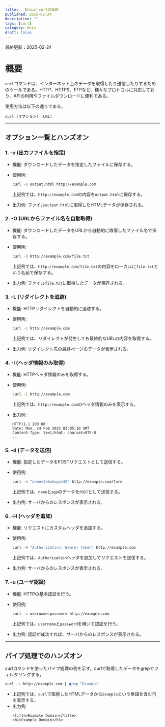 ```yaml
---
title:  【Unix】curlの解説
published: 2025-02-24
description: ""
tags: [curl]
category: Unix
draft: false
---
```

最終更新：2025-02-24

# 概要

`curl`コマンドは、インターネット上のデータを取得したり送信したりするためのツールである。HTTP、HTTPS、FTPなど、様々なプロトコルに対応しており、APIの利用やファイルダウンロードに便利である。

使用方法は以下の通りである。
```
curl [オプション] [URL]
```

---

## オプション一覧とハンズオン

### 1. -o (出力ファイルを指定)
- 機能: ダウンロードしたデータを指定したファイルに保存する。  
- 使用例:
  ```bash
  curl -o output.html http://example.com
  ```
  上記例では、`http://example.com`の内容を`output.html`に保存する。

- 出力例:
  ファイル`output.html`に取得したHTMLデータが保存される。

### 2. -O (URLからファイル名を自動取得)
- 機能: ダウンロードしたデータをURLから自動的に取得したファイル名で保存する。  
- 使用例:
  ```bash
  curl -O http://example.com/file.txt
  ```
  上記例では、`http://example.com/file.txt`の内容をローカルに`file.txt`という名前で保存する。

- 出力例:
  ファイル`file.txt`に取得したデータが保存される。

### 3. -L (リダイレクトを追跡)
- 機能: HTTPリダイレクトを自動的に追跡する。  
- 使用例:
  ```bash
  curl -L http://example.com
  ```
  上記例では、リダイレクトが発生しても最終的なURLの内容を取得する。

- 出力例:
  リダイレクト先の最終ページのデータが表示される。

### 4. -I (ヘッダ情報のみ取得)
- 機能: HTTPヘッダ情報のみを取得する。  
- 使用例:
  ```bash
  curl -I http://example.com
  ```
  上記例では、`http://example.com`のヘッダ情報のみを表示する。

- 出力例:
  ```
  HTTP/1.1 200 OK
  Date: Mon, 24 Feb 2025 03:05:10 GMT
  Content-Type: text/html; charset=UTF-8
  ...
  ```

### 5. -d (データを送信)
- 機能: 指定したデータをPOSTリクエストとして送信する。  
- 使用例:
  ```bash
  curl -d "name=John&age=30" http://example.com/form
  ```
  上記例では、`name`と`age`のデータを`POST`として送信する。

- 出力例:
  サーバからのレスポンスが表示される。

### 6. -H (ヘッダを追加)
- 機能: リクエストにカスタムヘッダを追加する。  
- 使用例:
  ```bash
  curl -H "Authorization: Bearer token" http://example.com
  ```
  上記例では、`Authorization`ヘッダを追加してリクエストを送信する。

- 出力例:
  サーバからのレスポンスが表示される。

### 7. -u (ユーザ認証)
- 機能: HTTPの基本認証を行う。  
- 使用例:
  ```bash
  curl -u username:password http://example.com
  ```
  上記例では、`username`と`password`を用いて認証を行う。

- 出力例:
  認証が成功すれば、サーバからのレスポンスが表示される。

---

## パイプ処理でのハンズオン

curlコマンドを使ったパイプ処理の例を示す。curlで取得したデータをgrepでフィルタリングする。

```bash
curl -s http://example.com | grep "Example"
```

- 上記例では、`curl`で取得したHTMLデータから`Example`という単語を含む行を表示する。  
- 出力例:
  ```
  <title>Example Domain</title>
  <h1>Example Domain</h1>
  ```

